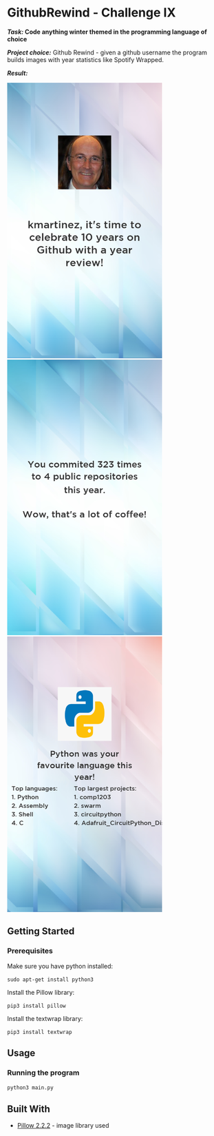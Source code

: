 # GithubRewind - Challenge IX

**_Task:_ Code anything winter themed in the programming language of choice**

***Project choice:*** Github Rewind - given a github username the program builds images with year statistics like Spotify Wrapped.

***Result:***
<p float="left">
  <img src="https://github.com/ransaked1/SpaceCadets-COMP1202/blob/master/GithubRewind/out1.png" width="360" height="640" />
  <img src="https://github.com/ransaked1/SpaceCadets-COMP1202/blob/master/GithubRewind/out2.png" width="360" height="640" />
  <img src="https://github.com/ransaked1/SpaceCadets-COMP1202/blob/master/GithubRewind/out3.png" width="360" height="640" />
</p>

## Getting Started

### Prerequisites
Make sure you have python installed:
```
sudo apt-get install python3
```
Install the Pillow library:
```
pip3 install pillow
```
Install the textwrap library:
```
pip3 install textwrap
```

## Usage

### Running the program
```
python3 main.py
```

## Built With
* [Pillow 2.2.2](https://pypi.org/project/Pillow/2.2.2) - image library used
